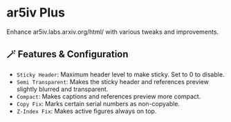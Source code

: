 # ar5iv Plus

Enhance ar5iv.labs.arxiv.org/html/ with various tweaks and improvements.

## 🪄 Features & Configuration

- `Sticky Header`: Maximum header level to make sticky. Set to 0 to disable.
- `Semi Transparent`: Makes the sticky header and references preview slightly blurred and transparent.
- `Compact`: Makes captions and references preview more compact.
- `Copy Fix`: Marks certain serial numbers as non-copyable.
- `Z-Index Fix`: Makes active figures always on top.
